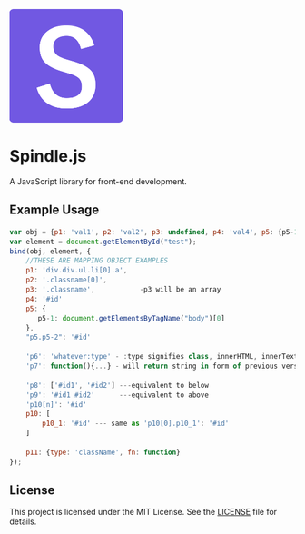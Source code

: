 ![Spindle Logo](spindle-logo.png)
# Spindle.js
A JavaScript library for front-end development.

## Example Usage

```javascript
var obj = {p1: 'val1', p2: 'val2', p3: undefined, p4: 'val4', p5: {p5-1: 'test', p5-2: 'test2'},....};
var element = document.getElementById("test");
bind(obj, element, {
    //THESE ARE MAPPING OBJECT EXAMPLES
    p1: 'div.div.ul.li[0].a',
    p2: '.classname[0]',
    p3: '.classname',           -p3 will be an array
    p4: '#id'
    p5: {
       p5-1: document.getElementsByTagName("body")[0] 
    },
    "p5.p5-2": '#id'

    'p6': 'whatever:type' - :type signifies class, innerHTML, innerText, etc (what value to bind to, innerHTML by default)    
    'p7': function(){...} - will return string in form of previous versions

    'p8': ['#id1', '#id2'] ---equivalent to below
    'p9': '#id1 #id2'      ---equivalent to above
    'p10[n]': '#id'
    p10: [
        p10_1: '#id' --- same as 'p10[0].p10_1': '#id'
    ]

    p11: {type: 'className', fn: function}
});
```

## License

This project is licensed under the MIT License. See the [LICENSE](LICENSE) file for details.